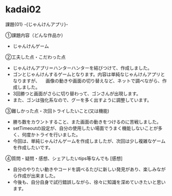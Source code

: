 # kadai02

課題{01} -{じゃんけんアプリ}-

①課題内容（どんな作品か）
- じゃんけんゲーム

②工夫した点・こだわった点
- じゃんけんアプリ＝ハンターハンターを結びつけて、作成しました。
- ゴンとじゃんけんするゲームとなります。内容は単純なじゃんけんアプリとなりますが、
　画像の動きや画面の切り替えなど、ネットで調べながら、作成しました。
- 3回勝つと画面がさらに切り替わって、ゴンさんが出現します。
- また、ゴンは強化系なので、グーを多く出すように調整しています。

③難しかった点・次回トライしたいこと(又は機能)
- 勝ち数をカウントすること、また画面の動きをつけるのに苦戦しました。
- setTimeoutの設定が、自分の使用したい場面でうまく機能しないことが多く、何度かトライを行いました。
- 今回は、単純じゃんけんゲームを作成しましたが、次回は少し複雑なゲームを作成したいです。

④質問・疑問・感想、シェアしたいtips等なんでも
[感想]
- 自分のやりたい動きやコードを調べるたびに新しい発見があり、楽しみながら作成が出来ました。
- 今後も、自分自身で試行錯誤しながら、徐々に知識を深めていきたいと思います。
